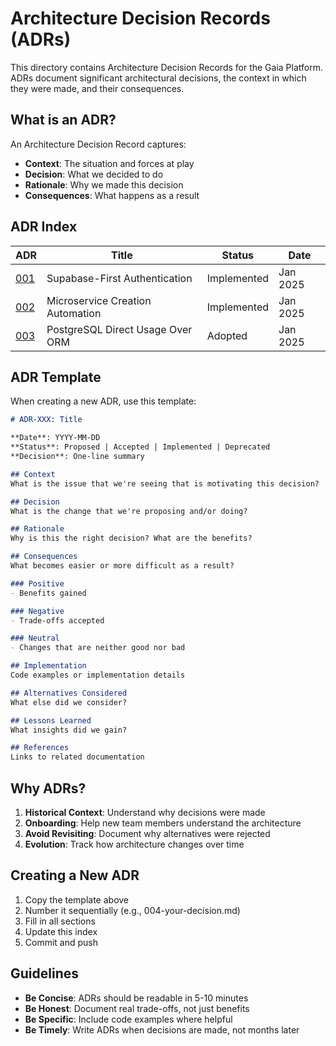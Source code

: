 # Architecture Decision Records (ADRs)

This directory contains Architecture Decision Records for the Gaia Platform. ADRs document significant architectural decisions, the context in which they were made, and their consequences.

## What is an ADR?

An Architecture Decision Record captures:
- **Context**: The situation and forces at play
- **Decision**: What we decided to do
- **Rationale**: Why we made this decision
- **Consequences**: What happens as a result

## ADR Index

| ADR | Title | Status | Date |
|-----|-------|--------|------|
| [001](001-supabase-first-authentication.md) | Supabase-First Authentication | Implemented | Jan 2025 |
| [002](002-microservice-automation.md) | Microservice Creation Automation | Implemented | Jan 2025 |
| [003](003-postgresql-simplicity.md) | PostgreSQL Direct Usage Over ORM | Adopted | Jan 2025 |

## ADR Template

When creating a new ADR, use this template:

```markdown
# ADR-XXX: Title

**Date**: YYYY-MM-DD  
**Status**: Proposed | Accepted | Implemented | Deprecated  
**Decision**: One-line summary

## Context
What is the issue that we're seeing that is motivating this decision?

## Decision
What is the change that we're proposing and/or doing?

## Rationale
Why is this the right decision? What are the benefits?

## Consequences
What becomes easier or more difficult as a result?

### Positive
- Benefits gained

### Negative  
- Trade-offs accepted

### Neutral
- Changes that are neither good nor bad

## Implementation
Code examples or implementation details

## Alternatives Considered
What else did we consider?

## Lessons Learned
What insights did we gain?

## References
Links to related documentation
```

## Why ADRs?

1. **Historical Context**: Understand why decisions were made
2. **Onboarding**: Help new team members understand the architecture
3. **Avoid Revisiting**: Document why alternatives were rejected
4. **Evolution**: Track how architecture changes over time

## Creating a New ADR

1. Copy the template above
2. Number it sequentially (e.g., 004-your-decision.md)
3. Fill in all sections
4. Update this index
5. Commit and push

## Guidelines

- **Be Concise**: ADRs should be readable in 5-10 minutes
- **Be Honest**: Document real trade-offs, not just benefits
- **Be Specific**: Include code examples where helpful
- **Be Timely**: Write ADRs when decisions are made, not months later